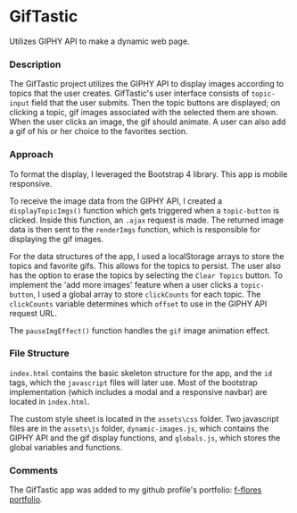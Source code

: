 # GifTastic
Utilizes GIPHY API to make a dynamic web page.

### Description

The GifTastic project utilizes the GIPHY API to display images according to topics that the
user creates. GifTastic's user interface consists of `topic-input` field that the user submits.
Then the topic buttons are displayed; on clicking a topic, gif images associated with the
selected them are shown. When the user clicks an image, the gif should animate. A user can also
add a gif of his or her choice to the favorites section.

### Approach

To format the display, I leveraged the Bootstrap 4 library. This app is mobile responsive. 

To receive the image data from the GIPHY API, I created a `displayTopicImgs()` function which
gets triggered when a `topic-button` is clicked. Inside this function, an `.ajax` request is
made. The returned image data is then sent to the `renderImgs` function, which is responsible
for displaying the gif images.

For the data structures of the app, I used a localStorage arrays to store the topics and 
favorite gifs. This allows for the topics to persist. The user also has the option to erase 
the topics by selecting the `Clear Topics` button. To implement the 'add more images' feature 
when a user clicks a `topic-button`, I used a global array to store `clickCounts` for each 
topic. The `clickCounts` variable determines which `offset` to use in the GIPHY API request URL. 

The `pauseImgEffect()` function handles the `gif` image animation effect.


### File Structure

`index.html` contains the basic skeleton structure for the app, and the `id` tags, which the 
`javascript` files will later use. Most of the bootstrap implementation (which includes a modal
and a responsive navbar) are located in `index.html`.

The custom style sheet is located in the `assets\css` folder. Two javascript files are in the
`assets\js` folder, `dynamic-images.js`, which contains the GIPHY API and the gif display 
functions, and `globals.js`, which stores the global variables and functions.


### Comments

The GifTastic app was added to my github profile's portfolio:
[f-flores portfolio](https://f-flores.github.io/portfolio.html).